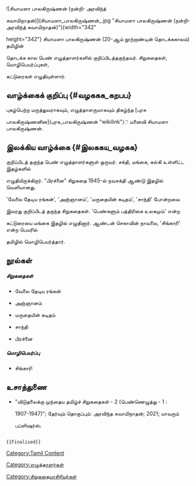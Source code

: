 ![சியாமளா பாலகிருஷ்ணன் (நன்றி- அரவிந்த்
சுவாமிநாதன்)](சியாமளா_பாலகிருஷ்ணன்_.jpg "சியாமளா பாலகிருஷ்ணன் (நன்றி- அரவிந்த் சுவாமிநாதன்)"){width="342"
height="342"} சியாமளா பாலகிருஷ்ணன் (20-ஆம் நூற்றாண்டின் தொடக்ககாலம்) தமிழின்
தொடக்க கால பெண் எழுத்தாளர்களில் குறிப்பிடத்தகுந்தவர். சிறுகதைகள், மொழிபெயர்ப்புகள்,
கட்டுரைகள் எழுதியுள்ளார்.

## வாழ்க்கைக் குறிப்பு {#வழககக_கறபப}

புகழ்பெற்ற மருத்துவராகவும், எழுத்தாளருமாகவும் திகழ்ந்த [புரசு
பாலகிருஷ்ணனின](புரசு_பாலகிருஷ்ணன் "wikilink")் மனைவி சியாமளா பாலகிருஷ்ணன்.

## இலக்கிய வாழ்க்கை {#இலககய_வழகக}

குறிப்பிடத் தகுந்த பெண் எழுத்தாளர்களுள் ஒருவர். சக்தி, மங்கை, கல்கி உள்ளிட்ட இதழ்களில்
எழுதியிருக்கிறார். \"பிரச்னை\" சிறுகதை 1945-ல் நவசக்தி ஆண்டு இதழில் வெளியானது.
\'வேலை தேடிய ரங்கன்\', \'அஞ்ஞானம்', \'மருதையின் கடிதம்\', \'சாந்தி\' போன்றவை
இவரது குறிப்பிடத் தகுந்த சிறுகதைகள். \'பெண்களும் பத்திரிகை உலகமும்\' என்ற
கட்டுரையை மங்கை இதழில் எழுதினார். ஆண்டன் செகாவின் நாவலை, \'சிங்காரி\' என்ற பெயரில்
தமிழில் மொழிபெயர்த்தார்.

## நூல்கள்

##### சிறுகதைகள்

-   வேலை தேடிய ரங்கன்
-   அஞ்ஞானம்
-   மருதையின் கடிதம்
-   சாந்தி
-   பிரச்னை

##### மொழிபெயர்ப்பு

-   சிங்காரி

## உசாத்துணை

-   \"விடுதலைக்கு முந்தைய தமிழ்ச் சிறுகதைகள் - 2 (பெண்ணெழுத்து - 1 :
    1907-1947)\"; தேர்வும் தொகுப்பும்: அரவிந்த சுவாமிநாதன்; 2021; யாவரும்
    பப்ளிஷர்ஸ்.

```{=mediawiki}
{{Finalised}}
```
[Category:Tamil Content](Category:Tamil_Content "wikilink")
[Category:எழுத்தாளர்கள்](Category:எழுத்தாளர்கள் "wikilink")
[Category:சிறுகதையாசிரியர்கள்](Category:சிறுகதையாசிரியர்கள் "wikilink")
